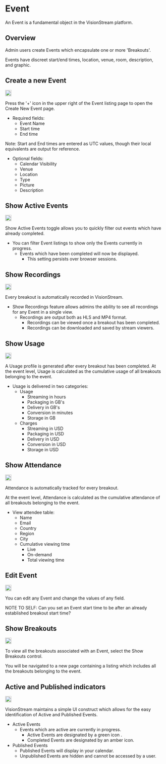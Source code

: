 # Event
An Event is a fundamental object in the VisionStream platform.
## Overview
Admin users create Events which encapsulate one or more 'Breakouts'.

Events have discreet start/end times, location, venue, room, description, and graphic.

##  Create a new Event

<img src="https://raw.githubusercontent.com/FortAwesome/Font-Awesome/6.x/svgs/solid/plus.svg" width="20" height="20">

Press the '+' icon in the upper right of the Event listing page to open the Create New Event page.

* Required fields:
  - Event Name
  - Start time
  - End time

Note: Start and End times are entered as UTC values, though their local equivalents are output for reference.

* Optional fields:
  - Calendar Visibility
  - Venue
  - Location
  - Type
  - Picture
  - Description

## Show Active Events
<img src="https://raw.githubusercontent.com/FortAwesome/Font-Awesome/6.x/svgs/solid/toggle-on.svg" width="20" height="20">

Show Active Events toggle allows you to quickly filter out events which have already completed.

* You can filter Event listings to show only the Events currently in progress.
  - Events which have been completed will now be displayed.
    - This setting persists over browser sessions.

## Show Recordings
<img src="https://raw.githubusercontent.com/FortAwesome/Font-Awesome/6.x/svgs/solid/circle-play.svg" width="20" height="20">

Every breakout is automatically recorded in VisionStream.
* Show Recordings feature allows admins the ability to see all recordings for any Event in a single view.
    - Recordings are output both as HLS and MP4 format.
      - Recordings can be viewed once a breakout has been completed.
      - Recordings can be downloaded and saved by stream viewers.

## Show Usage
<img src="https://raw.githubusercontent.com/FortAwesome/Font-Awesome/6.x/svgs/solid/gauge-high.svg" width="20" height="20">

A Usage profile is generated after every breakout has been completed. At the event level, Usage is calculated as the cumulative usage of all breakouts belonging to the event.

* Usage is delivered in two categories:
  - Usage
    - Streaming in hours
    - Packaging in GB's
    - Delivery in GB's
    - Conversion in minutes
    - Storage in GB
  - Charges
    - Streaming in USD
    - Packaging in USD
    - Delivery in USD
    - Conversion in USD
    - Storage in USD



##  Show Attendance

<img src="https://raw.githubusercontent.com/FortAwesome/Font-Awesome/6.x/svgs/solid/users.svg" width="20" height="20">

Attendance is automatically tracked for every breakout.

At the event level, Attendance is calculated as the cumulative attendance of all breakouts belonging to the event.

* View attendee table:
  - Name
  - Email
  - Country
  - Region
  - City
  - Cumulative viewing time
    - Live  
    - On-demand 
    - Total viewing time



##  Edit Event

<img src="https://raw.githubusercontent.com/FortAwesome/Font-Awesome/6.x/svgs/solid/pen-to-square.svg" width="20" height="20">

You can edit any Event and change the values of any field.

NOTE TO SELF: Can you set an Event start time to be after an already established breakout start time?



##  Show Breakouts

<img src="https://raw.githubusercontent.com/FortAwesome/Font-Awesome/6.x/svgs/solid/layer-group.svg" width="20" height="20">

To view all the breakouts associated with an Event, select the Show Breakouts control.

You will be navigated to a new page containing a listing which includes all the breakouts belonging to the event.



## Active and Published indicators

<img src="https://raw.githubusercontent.com/FortAwesome/Font-Awesome/6.x/svgs/solid/circle.svg" width="20" height="20"> 

VisionStream maintains a simple UI construct which allows for the easy identification of Active and Published Events.
* Active Events
  - Events which are active are currently in progress.
    - Active Events are designated by a green icon .
    - Completed Events are designated by an amber icon.
* Published Events
  - Published Events will display in your calendar.
  - Unpublished Events are hidden and cannot be accessed by a user.

